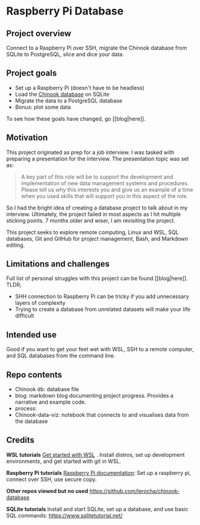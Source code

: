 # Raspberry Pi Database

## Project overview

Connect to a Raspberry Pi over SSH, migrate the Chinook database from SQLite to PostgreSQL, slice and dice your data.

## Project goals

 - Set up a Raspberry Pi (doesn't have to be headless) 
 - Load the [Chinook database](https://www.sqlitetutorial.net/sqlite-sample-database/) on SQLite  
 - Migrate the data to a PostgreSQL database
 - Bonus: plot some data  

To see how these goals have changed, go [[blog|here]].

## Motivation

This project originated as prep for a job interview. I was tasked with preparing a presentation for the interview. The presentation topic was set as:

> A key part of this role will be to support the development and implementation of new data management systems and procedures.
> Please tell us why this interests you and give us an example of a time when you used skills that will support you in this aspect of the role.

So I had the bright idea of creating a database project to talk about in my interview. Ultimately, the project failed in most aspects as I hit multiple sticking points. 7 months older and wiser, I am revisiting the project.

This project seeks to explore remote computing, Linux and WSL, SQL databases, Git and GitHub for project management, Bash, and Markdown editing.

## Limitations and challenges

Full list of personal struggles with this project can be found [[blog|here]]. TLDR;
- SHH connection to Raspberry Pi can be tricky if you add unnecessary layers of complexity
- Trying to create a database from unrelated datasets will make your life difficult

## Intended use

Good if you want to get your feet wet with WSL, SSH to a remote computer, and SQL databases from the command line.

## Repo contents  

- Chinook db: database file
- blog: markdown blog documenting project progress. Provides a narrative and example code.
- process: 
- Chinook-data-viz: notebook that connects to and visualises data from the database

## Credits
**WSL tutorials**
[Get started with WSL](https://learn.microsoft.com/en-us/windows/wsl/) . Install distros, set up development environments, and get started with git in WSL.

**Raspberry Pi tutorials**
[Raspberry Pi documentation](https://www.raspberrypi.com/documentation/): Set up a raspberry pi, connect over SSH, use secure copy.

**Other repos viewed but no used**
https://github.com/lerocha/chinook-database

**SQLite tutorials**
Install and start SQLite, set up a database, and use basic SQL commands: https://www.sqlitetutorial.net/
